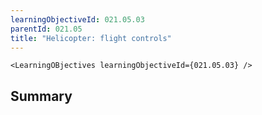 ```yaml
---
learningObjectiveId: 021.05.03
parentId: 021.05
title: "Helicopter: flight controls"
---
```


```tsx eval
<LearningOBjectives learningObjectiveId={021.05.03} />
```

## Summary
